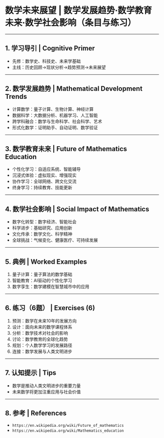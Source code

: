 # 数学未来展望 | 数学发展趋势·数学教育未来·数学社会影响（条目与练习）

---

## 1. 学习导引 | Cognitive Primer

- 先修：数学史、科技史、未来学基础
- 主线：历史回顾→现状分析→趋势预测→未来展望

---

## 2. 数学发展趋势 | Mathematical Development Trends

- 计算数学：量子计算、生物计算、神经计算
- 数据科学：大数据分析、机器学习、人工智能
- 跨学科融合：数学与生命科学、社会科学、艺术
- 形式化数学：证明助手、自动证明、数学验证

---

## 3. 数学教育未来 | Future of Mathematics Education

- 个性化学习：自适应系统、智能辅导
- 沉浸式体验：虚拟现实、增强现实
- 协作学习：全球网络、跨文化交流
- 终身学习：持续教育、技能更新

---

## 4. 数学社会影响 | Social Impact of Mathematics

- 数字化转型：数字经济、智能社会
- 科学进步：基础研究、应用创新
- 文化传承：数学文化、科学精神
- 全球挑战：气候变化、健康医疗、可持续发展

---

## 5. 典例 | Worked Examples

1) 量子计算：量子算法的数学基础
2) 智能教育：AI驱动的个性化学习
3) 数字孪生：数学建模在智慧城市中的应用

---

## 6. 练习（6题） | Exercises (6)

1) 预测：数学在未来10年的发展方向
2) 设计：面向未来的数学课程体系
3) 分析：数学技术对社会的影响
4) 讨论：数学教育的全球化趋势
5) 规划：个人数学学习的发展路径
6) 连接：数学发展与人类文明进步

---

## 7. 认知提示 | Tips

- 数学是推动人类文明进步的重要力量
- 未来数学将更加注重应用与社会价值

---

## 8. 参考 | References

- `https://en.wikipedia.org/wiki/Future_of_mathematics`
- `https://en.wikipedia.org/wiki/Mathematics_education`
